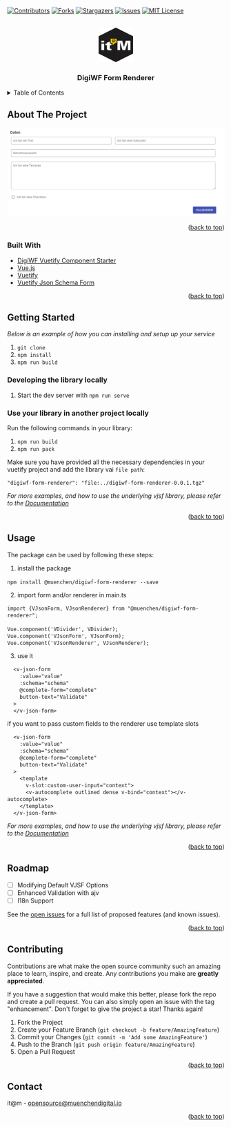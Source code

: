<div id="top"></div>

<!-- PROJECT SHIELDS -->
[![Contributors][contributors-shield]][contributors-url]
[![Forks][forks-shield]][forks-url]
[![Stargazers][stars-shield]][stars-url]
[![Issues][issues-shield]][issues-url]
[![MIT License][license-shield]][license-url]

<!-- PROJECT LOGO -->
<br />
<div align="center">
    <img src="images/logo.png" alt="Logo" width="80" height="80">

<h3 align="center">DigiWF Form Renderer</h3>

 <!-- <p align="center">
    This is the json schema form renderer used and developed by DigiWF
    <br />
    <a href="https://github.com/it-at-m/digiwf-form-renderer"><strong>Explore the docs »</strong></a>
    <br />
    <br />
    <a href="https://github.com/it-at-m/digiwf-form-renderer">View Demo</a>
    ·
    <a href="https://github.com/it-at-m/digiwf-form-renderer/issues">Report Bug</a>
    ·
    <a href="https://github.com/it-at-m/igiwf-form-renderer/issues">Request Feature</a>
  </p> -->
</div>



<!-- TABLE OF CONTENTS -->
<details>
  <summary>Table of Contents</summary>
  <ol>
    <li>
      <a href="#about-the-project">About The Project</a>
      <ul>
        <li><a href="#built-with">Built With</a></li>
      </ul>
    </li>
    <li>
      <a href="#getting-started">Getting Started</a>
      <ul>
        <li><a href="#prerequisites">Prerequisites</a></li>
        <li><a href="#usage">Usage</a></li>
      </ul>
    </li>
    <li><a href="#roadmap">Roadmap</a></li>
    <li><a href="#contributing">Contributing</a></li>
    <li><a href="#contact">Contact</a></li>
  </ol>
</details>



<!-- ABOUT THE PROJECT -->
## About The Project

[![Product Name Screen Shot][product-screenshot]](https://example.com)


<p align="right">(<a href="#top">back to top</a>)</p>


### Built With

* [DigiWF Vuetify Component Starter](https://github.com/it-at-m/digiwf-vuetify-component-starter)
* [Vue.js](https://vuejs.org/)
* [Vuetify](https://vuetifyjs.com/)
* [Vuetify Json Schema Form](https://github.com/koumoul-dev/vuetify-jsonschema-form)

<p align="right">(<a href="#top">back to top</a>)</p>


## Getting Started

_Below is an example of how you can installing and setup up your service_

1. `git clone `
2. `npm install`
3. `npm run build`

### Developing the library locally

1. Start the dev server with `npm run serve`

### Use your library in another project locally

Run the following commands in your library:

1. `npm run build`
2. `npm run pack`

Make sure you have provided all the necessary dependencies in your vuetify project and add the library vai `file path`:

```
"digiwf-form-renderer": "file:../digiwf-form-renderer-0.0.1.tgz"
```

_For more examples, and how to use the underlying vjsf library, please refer to
the [Documentation](https://koumoul-dev.github.io/vuetify-jsonschema-form/latest/)_

<p align="right">(<a href="#top">back to top</a>)</p>



<!-- USAGE EXAMPLES -->
## Usage

The package can be used by following these steps:

1. install the package

``npm install @muenchen/digiwf-form-renderer --save``

2. import form and/or renderer in main.ts
```
import {VJsonForm, VJsonRenderer} from "@muenchen/digiwf-form-renderer";

Vue.component('VDivider', VDivider);
Vue.component('VJsonForm', VJsonForm);
Vue.component('VJsonRenderer', VJsonRenderer);
```

3. use it

```
  <v-json-form
    :value="value"
    :schema="schema"
    @complete-form="complete"
    button-text="Validate"
  >
  </v-json-form>
```

if you want to pass custom fields to the renderer use template slots

```
  <v-json-form
    :value="value"
    :schema="schema"
    @complete-form="complete"
    button-text="Validate"
  >
    <template
      v-slot:custom-user-input="context">
      <v-autocomplete outlined dense v-bind="context"></v-autocomplete>
    </template>
  </v-json-form>
```

_For more examples, and how to use the underlying vjsf library, please refer to the [Documentation](https://koumoul-dev.github.io/vuetify-jsonschema-form/latest/)_

<p align="right">(<a href="#top">back to top</a>)</p>


<!-- ROADMAP -->
## Roadmap

- [ ] Modifying Default VJSF Options
- [ ] Enhanced Validation with ajv
- [ ] I18n Support

See the [open issues](https://github.com/it-at-m/igiwf-form-renderer/issues) for a full list of proposed features (and known issues).

<p align="right">(<a href="#top">back to top</a>)</p>


<!-- CONTRIBUTING -->
## Contributing

Contributions are what make the open source community such an amazing place to learn, inspire, and create. Any contributions you make are **greatly appreciated**.

If you have a suggestion that would make this better, please fork the repo and create a pull request. You can also simply open an issue with the tag "enhancement".
Don't forget to give the project a star! Thanks again!

1. Fork the Project
2. Create your Feature Branch (`git checkout -b feature/AmazingFeature`)
3. Commit your Changes (`git commit -m 'Add some AmazingFeature'`)
4. Push to the Branch (`git push origin feature/AmazingFeature`)
5. Open a Pull Request

<p align="right">(<a href="#top">back to top</a>)</p>


<!-- LICENSE 
## License

Distributed under the MIT License. See `LICENSE.txt` for more information.

<p align="right">(<a href="#top">back to top</a>)</p>
-->


<!-- CONTACT -->
## Contact

it@m - opensource@muenchendigital.io

<p align="right">(<a href="#top">back to top</a>)</p>



<!-- MARKDOWN LINKS & IMAGES -->
<!-- https://www.markdownguide.org/basic-syntax/#reference-style-links -->
[contributors-shield]: https://img.shields.io/github/contributors/it-at-m/digiwf-form-renderer.svg?style=for-the-badge
[contributors-url]: https://github.com/it-at-m/digiwf-form-renderer/graphs/contributors
[forks-shield]: https://img.shields.io/github/forks/it-at-m/digiwf-form-renderer.svg?style=for-the-badge
[forks-url]: https://github.com/it-at-m/digiwf-form-renderer/network/members
[stars-shield]: https://img.shields.io/github/stars/it-at-m/digiwf-form-renderer.svg?style=for-the-badge
[stars-url]: https://github.com/it-at-m/digiwf-form-renderer/stargazers
[issues-shield]: https://img.shields.io/github/issues/it-at-m/digiwf-form-renderer.svg?style=for-the-badge
[issues-url]: https://github.com/it-at-m/digiwf-form-renderer/issues
[license-shield]: https://img.shields.io/github/license/it-at-m/digiwf-form-renderer.svg?style=for-the-badge
[license-url]: https://github.com/it-at-m/digiwf-form-renderer/blob/master/LICENSE
[product-screenshot]: images/screenshot.png

